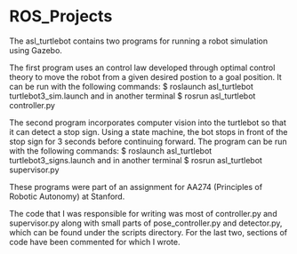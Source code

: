 # ROS_Projects
The asl_turtlebot contains two programs for running a robot simulation using Gazebo. 

The first program uses an control law developed through optimal control theory to move
the robot from a given desired postion to a goal position. It can be run with the 
following commands: 
 $ roslaunch asl_turtlebot turtlebot3_sim.launch 
and in another terminal 
 $ rosrun asl_turtlebot controller.py 


The second program incorporates computer vision into the turtlebot so that it can detect
a stop sign. Using a state machine, the bot stops in front of the stop sign for 3 seconds
before continuing forward. The program can be run with the following commands: 
 $ roslaunch asl_turtlebot turtlebot3_signs.launch 
 and in another terminal 
 $ rosrun asl_turtlebot supervisor.py 


These programs were part of an assignment for AA274 (Principles of Robotic Autonomy) at Stanford. 

The code that I was responsible for writing was most of controller.py and supervisor.py
along with small parts of pose_controller.py and detector.py, which can be found  under the scripts directory. 
For the last two, sections of code have been commented for which I wrote.   
